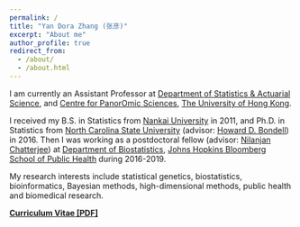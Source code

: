 ```yaml
---
permalink: /
title: "Yan Dora Zhang (张彦)"
excerpt: "About me"
author_profile: true
redirect_from: 
  - /about/
  - /about.html
---
```



<!--
<p align="center">
  <img src="https://yandorazhang.github.io/images/doraz.JPG?raw=true" alt="Photo" style="width: 450px;"/> 
</p>
-->

I am currently an  Assistant Professor at [Department of Statistics & Actuarial Science](https://saasweb.hku.hk/), and 
 [Centre for PanorOmic Sciences](https://cpos.hku.hk/), 
 [The University of Hong Kong](https://www.hku.hk/).  
 
 
I received  my  B.S. in Statistics from  [Nankai University](https://www.nankai.edu.cn/) in 2011, and  Ph.D. in Statistics from [North Carolina State University](http://www.stat.ncsu.edu) (advisor: [Howard D. Bondell](https://blogs.unimelb.edu.au/howard-bondell/#tabmain)) in 2016. Then I was working as a postdoctoral fellow (advisor: 
 [Nilanjan Chatterjee](http://nilanjanchatterjee.org/))  at [Department of Biostatistics](https://www.jhsph.edu/departments/biostatistics/), 
  [Johns Hopkins Bloomberg School of Public Health](https://www.jhsph.edu/) during 2016-2019. 

My research interests include statistical genetics, biostatistics,  bioinformatics, Bayesian methods, high-dimensional methods, public health and biomedical research. 




[**Curriculum Vitae [PDF]**](http://yandorazhang.github.io/files/dora_cv.pdf)

